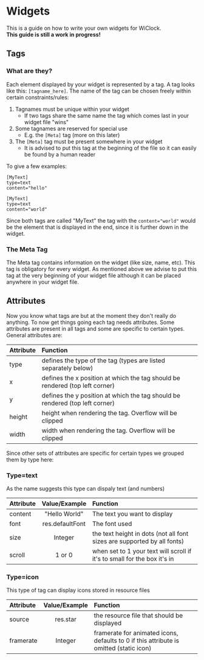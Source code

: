 # Widgets

This is a guide on how to write your own widgets for WiClock.  
**This guide is still a work in progress!**

## Tags
### What are they?
Each element displayed by your widget is represented by a tag. A tag looks like this: `[tagname_here]`. The name of the tag can be chosen freely within certain constraints/rules:
1. Tagnames must be unique within your widget  
   * If two tags share the same name the tag which comes last in your widget file "wins"
2. Some tagnames are reserved for special use  
   * E.g. the `[Meta]` tag (more on this later)
3. The `[Meta]` tag must be present somewhere in your widget  
   * It is advised to put this tag at the beginning of the file so it can easily be found by a human reader

To give a few examples:
```
[MyText]
type=text
content="hello"

[MyText]
type=text
content="world"
```
Since both tags are called "MyText" the tag with the `content="world"` would be the element that is displayed in the end, since it is further down in the widget.

### The Meta Tag
The Meta tag contains information on the widget (like size, name, etc). This tag is obligatory for every widget. As mentioned above we advise to put this tag at the very beginning of your widget file although it can be placed anywhere in your widget file.

## Attributes
Now you know what tags are but at the moment they don't really do anything. To now get things going each tag needs attributes. Some attributes are present in all tags and some are specific to certain types. General attributes are:

| Attribute | Function |
| :-------- | :------- |
| type | defines the type of the tag (types are listed separately below) |
| x | defines the x position at which the tag should be rendered (top left corner) |
| y | defines the y position at which the tag should be rendered (top left corner) |
| height | height when rendering the tag. Overflow will be clipped |
| width | width when rendering the tag. Overflow will be clipped |

Since other sets of attributes are specific for certain types we grouped them by type here:

### Type=text
As the name suggests this type can dispaly text (and numbers)

| Attribute | Value/Example | Function |
| :-------- | :-----: | :------- |
| content | "Hello World" | The text you want to display |
| font | res.defaultFont | The font used |
| size | Integer | the text height in dots (not all font sizes are supported by all fonts) |
| scroll | 1 or 0 | when set to 1 your text will scroll if it's to small for the box it's in |

### Type=icon
This type of tag can display icons stored in resource files

| Attribute | Value/Example | Function |
| :-------- | :-----: | :------- |
| source | res.star | the resource file that should be displayed |
| framerate | Integer | framerate for animated icons, defaults to 0 if this attribute is omitted (static icon) |
